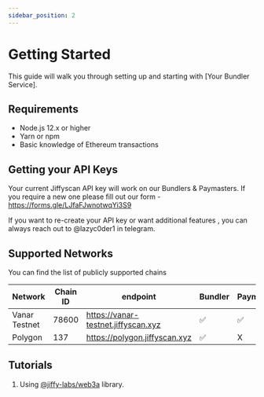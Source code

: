 ```yaml
---
sidebar_position: 2
---
```


# Getting Started

This guide will walk you through setting up and starting with [Your Bundler Service].

## Requirements

- Node.js 12.x or higher
- Yarn or npm
- Basic knowledge of Ethereum transactions

## Getting your API Keys

Your current Jiffyscan API key will work on our Bundlers & Paymasters. If you require a new one please fill out our form - https://forms.gle/LJfaFJwnotwqYi3S9

If you want to re-create your API key or want additional features , you can always reach out to @lazyc0der1 in telegram.

## Supported Networks

You can find the list of publicly supported chains

| Network       | Chain ID | endpoint                            | Bundler            | Paymaster          | Debugger |
| ------------- | -------- | ----------------------------------- | ------------------ | ------------------ | -------- |
| Vanar Testnet | 78600    | https://vanar-testnet.jiffyscan.xyz | :white_check_mark: | :white_check_mark: | X        |
| Polygon       | 137      | https://polygon.jiffyscan.xyz       | :white_check_mark: | X                  | X        |

## Tutorials

1. Using [@jiffy-labs/web3a](https://www.npmjs.com/package/@jiffy-labs/web3a) library.
